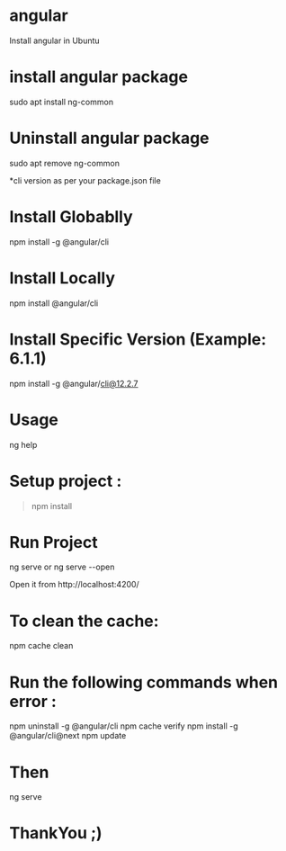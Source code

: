 # angular
Install angular in Ubuntu

# install angular package
sudo apt install ng-common

# Uninstall angular package
sudo apt remove ng-common

*cli version as per your package.json file

# Install Globablly
npm install -g @angular/cli

# Install Locally
npm install @angular/cli

# Install Specific Version (Example: 6.1.1)
npm install -g @angular/cli@12.2.7

# Usage
ng help


# Setup project :
> npm install

# Run Project
ng serve or ng serve --open

Open it from http://localhost:4200/

# To clean the cache:
npm cache clean

# Run the following commands when error :
npm uninstall -g @angular/cli
npm cache verify
npm install -g @angular/cli@next
npm update

# Then
ng serve

# ThankYou ;)
